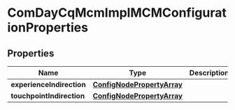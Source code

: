 

# ComDayCqMcmImplMCMConfigurationProperties

## Properties

Name | Type | Description | Notes
------------ | ------------- | ------------- | -------------
**experienceIndirection** | [**ConfigNodePropertyArray**](ConfigNodePropertyArray.md) |  |  [optional]
**touchpointIndirection** | [**ConfigNodePropertyArray**](ConfigNodePropertyArray.md) |  |  [optional]



